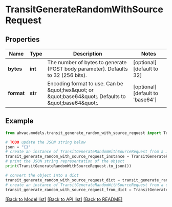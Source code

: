 # TransitGenerateRandomWithSourceRequest


## Properties

Name | Type | Description | Notes
------------ | ------------- | ------------- | -------------
**bytes** | **int** | The number of bytes to generate (POST body parameter). Defaults to 32 (256 bits). | [optional] [default to 32]
**format** | **str** | Encoding format to use. Can be \&quot;hex\&quot; or \&quot;base64\&quot;. Defaults to \&quot;base64\&quot;. | [optional] [default to 'base64']

## Example

```python
from ahvac.models.transit_generate_random_with_source_request import TransitGenerateRandomWithSourceRequest

# TODO update the JSON string below
json = "{}"
# create an instance of TransitGenerateRandomWithSourceRequest from a JSON string
transit_generate_random_with_source_request_instance = TransitGenerateRandomWithSourceRequest.from_json(json)
# print the JSON string representation of the object
print(TransitGenerateRandomWithSourceRequest.to_json())

# convert the object into a dict
transit_generate_random_with_source_request_dict = transit_generate_random_with_source_request_instance.to_dict()
# create an instance of TransitGenerateRandomWithSourceRequest from a dict
transit_generate_random_with_source_request_from_dict = TransitGenerateRandomWithSourceRequest.from_dict(transit_generate_random_with_source_request_dict)
```
[[Back to Model list]](../README.md#documentation-for-models) [[Back to API list]](../README.md#documentation-for-api-endpoints) [[Back to README]](../README.md)


